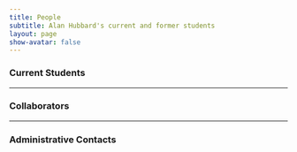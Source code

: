 ```yaml
---
title: People
subtitle: Alan Hubbard's current and former students
layout: page
show-avatar: false
---
```


### Current Students

---

### Collaborators

---

### Administrative Contacts

